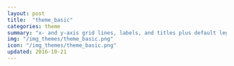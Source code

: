 ```yaml
---
layout: post
title:  "theme_basic"
categories: theme
summary: "x- and y-axis grid lines, labels, and titles plus default legend"
img: "/img_themes/theme_basic.png"
icon: "/img_themes/theme_basic.png"
updated: 2016-10-21
---
```

